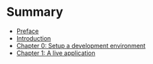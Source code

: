 # Summary

* [Preface](README.md)
* [Introduction](introduction.md)
* [Chapter 0: Setup a development environment]()
* [Chapter 1: A live application](chapter-1-a-live-application.md)


